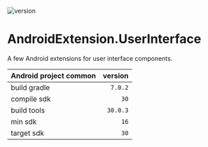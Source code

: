 ![version](https://img.shields.io/static/v1?label=version&message=0.0.3&labelColor=212121&color=2962ff&style=flat)

# AndroidExtension.UserInterface
A few Android extensions for user interface components.

Android project common|version
-|-:
build gradle|`7.0.2`
compile sdk|`30`
build tools|`30.0.3`
min sdk|`16`
target sdk|`30`
